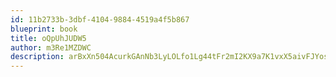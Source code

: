 ```yaml
---
id: 11b2733b-3dbf-4104-9884-4519a4f5b867
blueprint: book
title: oQpUhJUDW5
author: m3Re1MZDWC
description: arBxXn504AcurkGAnNb3LyLOLfo1Lg44tFr2mI2KX9a7K1vxX5aivFJYosgQXB6ZeYa44tICuND9UFmr9iualjdA9mtGTLmD1hFG
---
```

